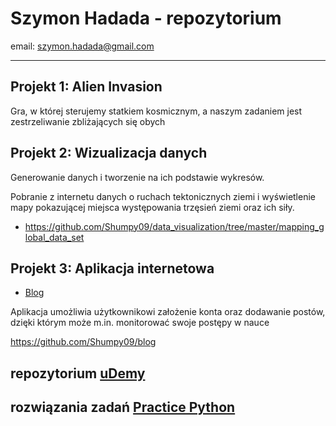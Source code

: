 # Szymon Hadada - repozytorium
email: szymon.hadada@gmail.com

---
Projekt 1: Alien Invasion
---
Gra, w której sterujemy statkiem kosmicznym, a naszym zadaniem jest
zestrzeliwanie zbliżających się obych 

Projekt 2: Wizualizacja danych
---
Generowanie danych i tworzenie na ich podstawie wykresów.

Pobranie z internetu danych o ruchach tektonicznych ziemi i wyświetlenie
mapy pokazującej miejsca występowania trzęsień ziemi oraz ich siły.
* https://github.com/Shumpy09/data_visualization/tree/master/mapping_global_data_set

Projekt 3: Aplikacja internetowa
---
* [Blog](https://blogs-shumpy09.herokuapp.com/)

Aplikacja umożliwia użytkownikowi założenie konta oraz dodawanie postów, 
dzięki którym może m.in. monitorować swoje postępy w nauce

https://github.com/Shumpy09/blog

repozytorium [uDemy](https://github.com/Shumpy09/kurs-uDemy)
---

rozwiązania zadań [Practice Python](https://github.com/Shumpy09/practicepython.org)
---
